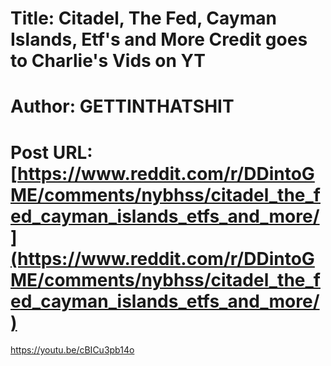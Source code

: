 # Title: Citadel, The Fed, Cayman Islands, Etf's and More Credit goes to Charlie's Vids on YT
# Author: GETTINTHATSHIT
# Post URL: [https://www.reddit.com/r/DDintoGME/comments/nybhss/citadel_the_fed_cayman_islands_etfs_and_more/](https://www.reddit.com/r/DDintoGME/comments/nybhss/citadel_the_fed_cayman_islands_etfs_and_more/)


https://youtu.be/cBICu3pb14o